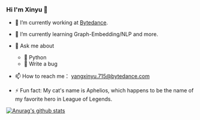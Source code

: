 ### Hi I'm Xinyu 👋
- 🔭 I’m currently working at [Bytedance](https://github.com/bytedance).
- 🌱 I’m currently learning Graph-Embedding/NLP and more.
- 💬 Ask me about 
  - 🐍 Python
  - 🐛 Write a bug
- 📫 How to reach me： yangxinyu.715@bytedance.com

- ⚡ Fun fact: My cat's name is Aphelios, which happens to be the name of my favorite hero in League of Legends.

[![Anurag's github stats](https://github-readme-stats.vercel.app/api?username=cauyxy&show_icons=true&theme=radical)](https://github.com/anuraghazra/github-readme-stats)
